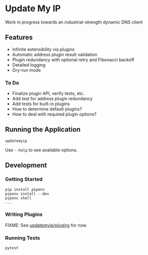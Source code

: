 # Update My IP

Work in progress towards an industrial-strength dynamic DNS client

## Features

- Infinite extensibility via plugins
- Automatic address plugin result validation
- Plugin redundancy with optional retry and Fibonacci backoff
- Detailed logging
- Dry-run mode

### To Do

- Finalize plugin API, verify tests, etc.
- Add test for address plugin redundancy
- Add tests for built-in plugins
- How to determine default plugins?
- How to deal with required plugin options?

## Running the Application

    updatemyip

Use `--help` to see available options.

## Development

### Getting Started

    pip install pipenv
    pipenv install --dev
    pipenv shell
    ...

### Writing Plugins

FIXME: See [updatemyip/plugins](updatemyip/plugins) for now.

### Running Tests

    pytest
